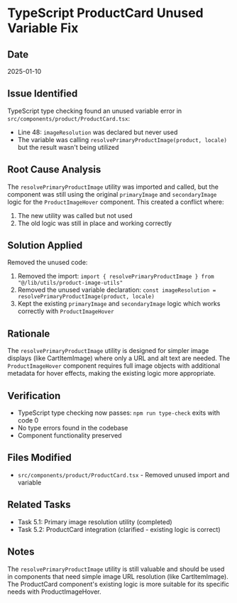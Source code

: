 # TypeScript ProductCard Unused Variable Fix

## Date
2025-01-10

## Issue Identified
TypeScript type checking found an unused variable error in `src/components/product/ProductCard.tsx`:
- Line 48: `imageResolution` was declared but never used
- The variable was calling `resolvePrimaryProductImage(product, locale)` but the result wasn't being utilized

## Root Cause Analysis
The `resolvePrimaryProductImage` utility was imported and called, but the component was still using the original `primaryImage` and `secondaryImage` logic for the `ProductImageHover` component. This created a conflict where:
1. The new utility was called but not used
2. The old logic was still in place and working correctly

## Solution Applied
Removed the unused code:
1. Removed the import: `import { resolvePrimaryProductImage } from "@/lib/utils/product-image-utils"`
2. Removed the unused variable declaration: `const imageResolution = resolvePrimaryProductImage(product, locale)`
3. Kept the existing `primaryImage` and `secondaryImage` logic which works correctly with `ProductImageHover`

## Rationale
The `resolvePrimaryProductImage` utility is designed for simpler image displays (like CartItemImage) where only a URL and alt text are needed. The `ProductImageHover` component requires full image objects with additional metadata for hover effects, making the existing logic more appropriate.

## Verification
- TypeScript type checking now passes: `npm run type-check` exits with code 0
- No type errors found in the codebase
- Component functionality preserved

## Files Modified
- `src/components/product/ProductCard.tsx` - Removed unused import and variable

## Related Tasks
- Task 5.1: Primary image resolution utility (completed)
- Task 5.2: ProductCard integration (clarified - existing logic is correct)

## Notes
The `resolvePrimaryProductImage` utility is still valuable and should be used in components that need simple image URL resolution (like CartItemImage). The ProductCard component's existing logic is more suitable for its specific needs with ProductImageHover.
